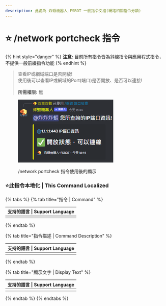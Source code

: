 ```yaml
---
description: 此處為 炸蝦機器人-FSBOT 一般指令文檔(網路相關指令分類)
---
```


# ⭐ /network portcheck 指令

{% hint style="danger" %}
**注意:** 目前所有指令皆為斜線指令與應用程式指令，不提供一般前綴指令功能
{% endhint %}

> 查看IP或網域端口是否開放!\
> 使用後可以查看IP或網域的Port(端口)是否開放、是否可以連接!\
> \
> **所需權限:** 無

<figure><img src="../../../.gitbook/assets/portcheck .png" alt="/network portcheck 指令使用後的顯示"><figcaption><p>/network portcheck 指令使用後的顯示</p></figcaption></figure>

### :star:此指令本地化 | This Command Localized

{% tabs %}
{% tab title="指令 | Command" %}
<table><thead><tr><th data-type="select" data-multiple>支持的語言 | Support Language</th></tr></thead><tbody><tr><td></td></tr></tbody></table>
{% endtab %}

{% tab title="指令描述 | Command Description" %}
<table><thead><tr><th data-type="select" data-multiple>支持的語言 | Support Language</th></tr></thead><tbody><tr><td></td></tr></tbody></table>
{% endtab %}

{% tab title="顯示文字 | Display Text" %}
<table><thead><tr><th data-type="select" data-multiple>支持的語言 | Support Language</th></tr></thead><tbody><tr><td></td></tr></tbody></table>
{% endtab %}
{% endtabs %}

